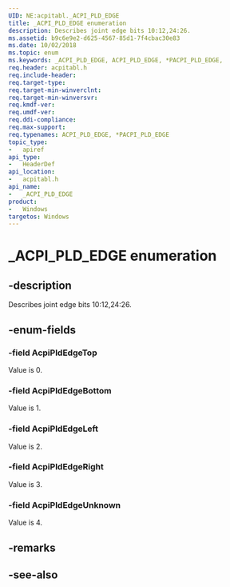 ```yaml
---
UID: NE:acpitabl._ACPI_PLD_EDGE
title: _ACPI_PLD_EDGE enumeration
description: Describes joint edge bits 10:12,24:26.
ms.assetid: b9c6e9e2-d625-4567-85d1-7f4cbac30e83
ms.date: 10/02/2018
ms.topic: enum
ms.keywords: _ACPI_PLD_EDGE, ACPI_PLD_EDGE, *PACPI_PLD_EDGE, 
req.header: acpitabl.h
req.include-header:
req.target-type:
req.target-min-winverclnt:
req.target-min-winversvr:
req.kmdf-ver:
req.umdf-ver:
req.ddi-compliance:
req.max-support:
req.typenames: ACPI_PLD_EDGE, *PACPI_PLD_EDGE
topic_type: 
-	apiref
api_type: 
-	HeaderDef
api_location: 
-	acpitabl.h
api_name: 
-	_ACPI_PLD_EDGE
product:
-	Windows
targetos: Windows
---
```


# _ACPI_PLD_EDGE enumeration

## -description

Describes joint edge bits 10:12,24:26.

## -enum-fields

### -field AcpiPldEdgeTop 

Value is 0.

### -field AcpiPldEdgeBottom 

Value is 1.

### -field AcpiPldEdgeLeft 

Value is 2.

### -field AcpiPldEdgeRight 

Value is 3.

### -field AcpiPldEdgeUnknown 

Value is 4.

## -remarks

## -see-also
